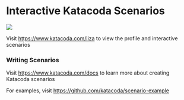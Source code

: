 # Interactive Katacoda Scenarios

[![](http://shields.katacoda.com/katacoda/liza/count.svg)](https://www.katacoda.com/liza "Get your profile on Katacoda.com")

Visit https://www.katacoda.com/liza to view the profile and interactive scenarios

### Writing Scenarios
Visit https://www.katacoda.com/docs to learn more about creating Katacoda scenarios

For examples, visit https://github.com/katacoda/scenario-example
